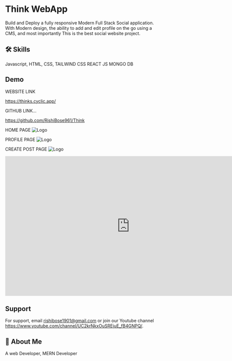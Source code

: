 
# Think WebApp
Build and Deploy a fully responsive Modern Full Stack Social application. With Modern 
design, the ability to add and edit profile on the go using a CMS, and most importantly
This is the best social website project.


## 🛠 Skills
Javascript,
HTML,
CSS,
TAILWIND CSS
REACT JS
MONGO DB

## Demo

WEBSITE LINK

https://thinks.cyclic.app/

GITHUB LINK...

https://github.com/RishiBose961/Think



HOME PAGE
![Logo](https://firebasestorage.googleapis.com/v0/b/waoa-f8825.appspot.com/o/Capture1.PNG?alt=media&token=d2687fa4-d234-4403-bde7-01438d39dbde)

PROFILE PAGE
![Logo](https://firebasestorage.googleapis.com/v0/b/waoa-f8825.appspot.com/o/Capture.PNG?alt=media&token=0ab2ee76-8760-4327-80d9-2c1358a1a9b7)

CREATE POST PAGE
![Logo](https://firebasestorage.googleapis.com/v0/b/waoa-f8825.appspot.com/o/Capture3.PNG?alt=media&token=c3727edf-69be-4a4b-8d0a-3491f9d883fc)

<iframe style="border: 1px solid rgba(0, 0, 0, 0.1);" width="800" height="450" src="https://www.figma.com/embed?embed_host=share&url=https%3A%2F%2Fwww.figma.com%2Ffile%2FsiNCjEXw2wVQ4udFMnRF1p%2FUntitled%3Fnode-id%3D0%253A1%26t%3DRycrf0DBXLz1Rkql-1" allowfullscreen></iframe>


## Support

For support, email rishibose1901@gmail.com or 
join our Youtube channel https://www.youtube.com/channel/UC2krNkxOuSREjuE_fB4GNPQ/.


## 🚀 About Me
A web Developer, MERN Developer

